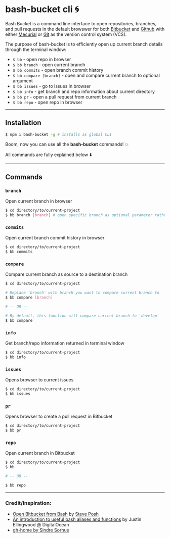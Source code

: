 # bash-bucket cli 🌀
Bash Bucket is a command line interface to open repositories, branches, and pull requests in the default browswer for both [Bitbucket](http://bitbucket.org/) and [Github](https://github.com/) with either [Mecurial](https://www.mercurial-scm.org/) or [Git](https://git-scm.com/) as the version control system (VCS).

The purpose of bash-bucket is to efficiently open up current branch details through the terminal window:
- `$ bb` - open repo in browser
- `$ bb branch` - open current branch
- `$ bb commits` - open branch commit history
- `$ bb compare [branch]` - open and compare current branch to optional argument
- `$ bb issues` - go to issues in browser
- `$ bb info` - get branch and repo information about current directory
- `$ bb pr` - open a pull request from current branch
- `$ bb repo` - open repo in browser

---------

## Installation
```sh
$ npm i bash-bucket -g # installs as global CLI
```


Boom, now you can use all the **bash-bucket** commands! 💥

All commands are fully explained below ⬇️

---------

## Commands


### `branch`
Open current branch in browser
``` sh
$ cd directory/to/current-project
$ bb branch [branch] # open specific branch as optional parameter rather than current
```

### `commits`
Open current branch commit history in browser
``` sh
$ cd directory/to/current-project
$ bb commits
```

### `compare`
Compare current branch as source to a destination branch
``` sh
$ cd directory/to/current-project

# Replace 'branch' with branch you want to compare current branch to
$ bb compare [branch]

# -- OR --

# By default, this function will compare current branch to 'develop'
$ bb compare
```

### `info`
Get branch/repo information returned in terminal window
``` sh
$ cd directory/to/current-project
$ bb info
```

### `issues`
Opens browser to current issues
``` sh
$ cd directory/to/current-project
$ bb issues
```

### `pr`
Opens browser to create a pull request in Bitbucket
``` sh
$ cd directory/to/current-project
$ bb pr
```

### `repo`
Open current branch in Bitbucket
``` sh
$ cd directory/to/current-project
$ bb

# -- OR --

$ bb repo
```

---------

### Credit/inspiration:
- [Open Bitbucket from Bash](http://hgtip.com/tips/advanced/2009-10-08-open-bitbucket-from-bash/) by [Steve Posh](http://stevelosh.com/)
- [An introduction to useful bash aliases and functions](https://www.digitalocean.com/community/tutorials/an-introduction-to-useful-bash-aliases-and-functions) by Justin Ellingwood @ DigitalOcean
- [gh-home by Sindre Sorhus](https://github.com/sindresorhus/gh-home/)
